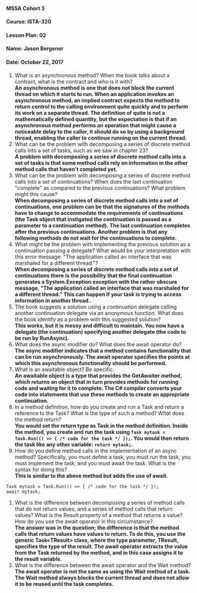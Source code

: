 #### MSSA Cohort 3
#### Course: ISTA-320
#### Lesson Plan: 02
#### Name: Jason Bergener
#### Date: October 22, 2017

1. What is an asynchronous method? When the book talks about a contract, what is the contract and who is it with?  
**An asynchronous method is one that does not block the current thread on which it starts to run. When an application invokes an asynchronous method, an implied contract expects the method to return control to the calling environment quite quickly and to perform its work on a separate thread. The definition of quite is not a mathematically defined quantity, but the expectation is that if an asynchronous method performs an operation that might cause a noticeable delay to the caller, it should do so by using a background thread, enabling the caller to continue running on the current thread.**
1. What can be the problem with decomposing a series of discrete method calls into a set of tasks, such as we saw in chapter 23?  
**A problem with decomposing a series of discrete method calls into a set of tasks is that some method calls rely on information in the other method calls that haven't completed yet.**
1. What can be the problem with decomposing a series of discrete method calls into a set of continuations? When does the last continuation "complete" as compared to the previous continuations? What problem might this cause?  
**When decomposing a series of discrete method calls into a set of continuations, one problem can be that the signatures of the methods have to change to accommodate the requirements of continuations (the Task object that instigated the continuation is passed as a parameter to a continuation method). The last continuation completes after the previous continuations. Another problem is that any following methods do not wait for the continuations to complete.**
1. What might be the problem with implementing the previous solution as a continuation passing a delegate? What would be your interpretation with this error message: "The application called an interface that was marshaled for a different thread."?  
**When decomposing a series of discrete method calls into a set of continuations there is the possibility that the final continuation generates a System.Exception exception with the rather obscure message, “The application called an interface that was marshaled for a different thread.” This can happen if your task is trying to access information in another thread..**
1. The book suggests a solution using a continuation delegate calling another continuation delegate via an anonymous function. What does the book identify as a problem with this suggested solution?  
**This works, but it is messy and difficult to maintain. You now have a delegate (the continuation) specifying another delegate (the code to be run by RunAsync).**
1. What does the async modifier do? What does the await operator do?  
**The async modifier indicates that a method contains functionality that can be run asynchronously. The await operator specifies the points at which this asynchronous functionality should be performed.**
1. What is an awaitable object? Be specific.  
**An awaitable object is a type that provides the GetAwaiter method, which returns an object that in turn provides methods for running code and waiting for it to complete. The C# compiler converts your code into statements that use these methods to create an appropriate continuation.**
1. In a method definition, how do you create and run a Task and return a reference to the Task? What is the type of such a method? What does the method return?  
**You would set the return type as Task in the method definition. Inside the method, you create and run the task using `Task mytask = Task.Run(() => { /* code for the task */ });`. You would then return the task like any other variable: `return mytask;`.**
1. How do you define method calls in the implementation of an async method? Specifically, you must define a task, you must run the task, you must implement the task, and you must await the task. What is the syntax for doing this?  
**This is similar to the above method but adds the use of await.**
```
Task mytask = Task.Run(() => { /* code for the task */ });
await mytask;
```
1. What is the difference between decomposing a series of method calls that do not return values, and a series of method calls that return values? What is the Result property of a method that returns a value? How do you use the await operator in this circumstance?  
**The answer was in the question; the difference is that the method calls that return values have values to return. To do this, you use the generic Task\<TResult> class, where the type parameter, TResult, specifies the type of the result. The await operator extracts the value from the Task returned by the method, and in this case assigns it to the result variable.**
1. What is the difference between the await operator and the Wait method?  
**The await operator is not the same as using the Wait method of a task. The Wait method always blocks the current thread and does not allow it to be reused until the task completes.**